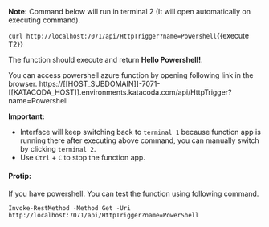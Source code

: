 **Note:** Command below will run in terminal 2 (It will open automatically on executing command). 

`curl http://localhost:7071/api/HttpTrigger?name=Powershell`{{execute T2}}

The function should execute and return **Hello Powershell!**. 

You can access powershell azure function by opening following link in the browser.
https://[[HOST_SUBDOMAIN]]-7071-[[KATACODA_HOST]].environments.katacoda.com/api/HttpTrigger?name=Powershell


**Important:**
- Interface will keep switching back to `terminal 1` because function app is running there after executing above command, you can manually switch by clicking `terminal 2`.
- Use `Ctrl` + `C` to stop the function app.


#### Protip: 
If you have powershell. You can test the function using following command.

`Invoke-RestMethod -Method Get -Uri http://localhost:7071/api/HttpTrigger?name=PowerShell`
